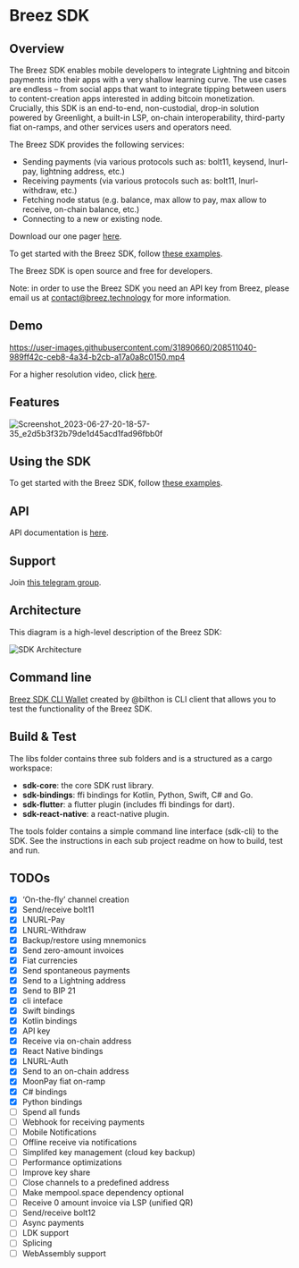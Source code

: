 # Breez SDK

## Overview
The Breez SDK enables mobile developers to integrate Lightning and bitcoin payments into their apps with a very shallow learning curve. The use cases are endless – from social apps that want to integrate tipping between users to content-creation apps interested in adding bitcoin monetization. Crucially, this SDK is an end-to-end, non-custodial, drop-in solution powered by Greenlight, a built-in LSP, on-chain interoperability, third-party fiat on-ramps, and other services users and operators need.
   
The Breez SDK provides the following services:
* Sending payments (via various protocols such as: bolt11, keysend, lnurl-pay, lightning address, etc.)
* Receiving payments (via various protocols such as: bolt11, lnurl-withdraw, etc.)
* Fetching node status (e.g. balance, max allow to pay, max allow to receive, on-chain balance, etc.)
* Connecting to a new or existing node.

Download our one pager [here](https://drive.google.com/file/d/1MBINTyEXX9tFLVXd3QoTUKLNWgjgWN2I/view?usp=drivesdk). 

To get started with the Breez SDK, follow [these examples](https://sdk-doc.breez.technology/).

The Breez SDK is open source and free for developers.

Note: in order to use the Breez SDK you need an API key from Breez, please email us at contact@breez.technology for more information.

## Demo

https://user-images.githubusercontent.com/31890660/208511040-989ff42c-ceb8-4a34-b2cb-a17a0a8c0150.mp4

For a higher resolution video, click [here](https://youtu.be/PRVWB4K52Es).

## Features

![Screenshot_2023-06-27-20-18-57-35_e2d5b3f32b79de1d45acd1fad96fbb0f](https://github.com/breez/breez-sdk/assets/31890660/e54cf75a-b9e4-43c7-a448-34da4022c59f)

## Using the SDK
To get started with the Breez SDK, follow [these examples](https://sdk-doc.breez.technology/).

## API
API documentation is [here](https://breez.github.io/breez-sdk-rustdoc/doc/breez_sdk_core/). 

## Support
Join [this telegram group](https://t.me/breezsdk).

## Architecture
This diagram is a high-level description of the Breez SDK:

![SDK Architecture](https://user-images.githubusercontent.com/31890660/208512955-6e648b86-4c8a-457a-b844-3dda8b2aa8ec.png)

## Command line
[Breez SDK CLI Wallet](https://github.com/hodlapp/breez-sdk-cli-wallet) created by @bilthon is CLI client that allows you to test the functionality of the Breez SDK.

## Build & Test
The libs folder contains three sub folders and is a structured as a cargo workspace:
* **sdk-core**: the core SDK rust library. 
* **sdk-bindings**: ffi bindings for Kotlin, Python, Swift, C# and Go. 
* **sdk-flutter**: a flutter plugin (includes ffi bindings for dart).
* **sdk-react-native**: a react-native plugin.

The tools folder contains a simple command line interface (sdk-cli) to the SDK.
See the instructions in each sub project readme on how to build, test and run.

## TODOs
- [x] ‘On-the-fly’ channel creation
- [x] Send/receive bolt11
- [x] LNURL-Pay
- [x] LNURL-Withdraw
- [x] Backup/restore using mnemonics 
- [x] Send zero-amount invoices
- [x] Fiat currencies
- [x] Send spontaneous payments
- [x] Send to a Lightning address
- [x] Send to BIP 21
- [x] cli inteface 
- [x] Swift bindings
- [x] Kotlin bindings
- [x] API key
- [x] Receive via on-chain address
- [x] React Native bindings
- [x] LNURL-Auth
- [x] Send to an on-chain address
- [x] MoonPay fiat on-ramp
- [x] C# bindings 
- [x] Python bindings 
- [ ] Spend all funds
- [ ] Webhook for receiving payments
- [ ] Mobile Notifications
- [ ] Offline receive via notifications
- [ ] Simplifed key management (cloud key backup)
- [ ] Performance optimizations
- [ ] Improve key share 
- [ ] Close channels to a predefined address 
- [ ] Make mempool.space dependency optional 
- [ ] Receive 0 amount invoice via LSP (unified QR)
- [ ] Send/receive bolt12
- [ ] Async payments
- [ ] LDK support
- [ ] Splicing
- [ ] WebAssembly support
